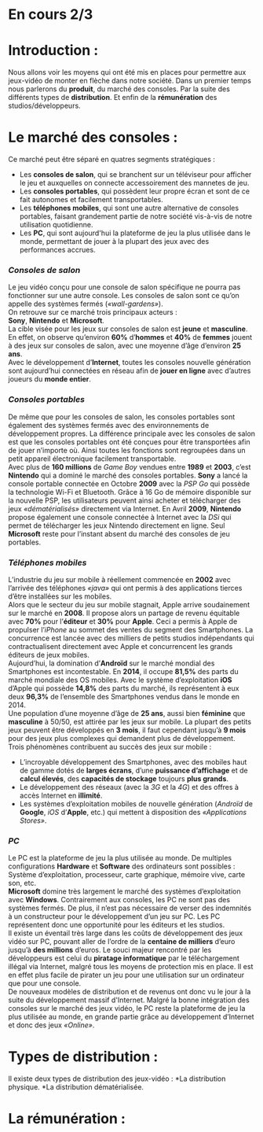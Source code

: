 # En cours 2/3 #

# **Introduction :**

Nous allons voir les moyens qui ont été mis en places pour permettre aux jeux-vidéo de monter en flèche dans notre société.
Dans un premier temps nous parlerons du **produit**, du marché des consoles. Par la suite des différents types de **distribution**. Et enfin de la **rémunération** des studios/développeurs.


# **Le marché des consoles :**

Ce marché peut être séparé en quatres segments stratégiques :  
* Les **consoles de salon**, qui se branchent sur un téléviseur pour afficher le jeu et auxquelles on connecte accessoirement des mannetes de jeu.
* Les **consoles portables**, qui possèdent leur propre écran et sont de ce fait autonomes et facilement transportables.
* Les **téléphones mobiles**, qui sont une autre alternative de consoles portables, faisant grandement partie de notre société vis-à-vis de notre utilisation quotidienne.
* Les **PC**, qui sont aujourd'hui la plateforme de jeu la plus utilisée dans le monde, permettant de jouer à la plupart des jeux avec des performances accrues.


### **_Consoles de salon_**

Le jeu vidéo conçu pour une console de salon spécifique ne pourra pas fonctionner sur une autre console. Les consoles de salon sont ce qu’on appelle des systèmes fermés (*«wall-gardens»*).  
On retrouve sur ce marché trois principaux acteurs :  
**Sony**, **Nintendo** et **Microsoft**.  
La cible visée pour les jeux sur consoles de salon est **jeune** et **masculine**. En effet, on observe qu’environ **60%** d’**hommes** et **40%** de **femmes** jouent à des jeux sur consoles de salon, avec une moyenne d’âge d’environ **25 ans**.  
Avec le développement d’**Internet**, toutes les consoles nouvelle génération sont aujourd’hui connectées en réseau afin de **jouer en ligne** avec d’autres joueurs du **monde entier**.

### **_Consoles portables_**

De même que pour les consoles de salon, les consoles portables sont également des systèmes fermés avec des environnements de développement propres. La différence principale avec les consoles de salon est que les consoles portables ont été conçues pour être transportées afin de jouer n’importe où. Ainsi toutes les fonctions sont regroupées dans un petit appareil électronique facilement transportable.  
Avec plus de **160 millions** de *Game Boy* vendues entre **1989** et **2003**, c’est **Nintendo** qui a dominé le marché des consoles portables.
**Sony** a lancé la console portable connectée en Octobre **2009** avec la *PSP Go* qui possède la technologie Wi-Fi et Bluetooth. Grâce à 16 Go de mémoire disponible sur la nouvelle PSP, les utilisateurs peuvent ainsi acheter et télécharger des jeux *«dématérialisés»* directement via Internet. En Avril **2009**, **Nintendo** propose également une console connectée à Internet avec la *DSi* qui permet de télécharger les jeux Nintendo directement en ligne. Seul **Microsoft** reste pour l’instant absent du marché des consoles de jeu portables.

### **_Téléphones mobiles_**

L’industrie du jeu sur mobile à réellement commencée en **2002** avec l’arrivée des téléphones *«java»* qui ont permis à des applications tierces d’être installées sur les mobiles.  
Alors que le secteur du jeu sur mobile stagnait, Apple arrive soudainement sur le marché en **2008**. Il propose alors un partage de revenu équitable avec **70%** pour l’**éditeur** et **30%** pour **Apple**. Ceci a permis à Apple de propulser l’*iPhone* au sommet des ventes du segment des Smartphones. La concurrence est lancée avec des milliers de petits studios indépendants qui contractualisent directement avec Apple et concurrencent les grands éditeurs de jeux mobiles.  
Aujourd’hui, la domination d’**Androïd** sur le marché mondial des Smartphones est incontestable. En **2014**, il occupe **81,5%** des parts du marché mondiale des OS mobiles. Avec le système d’exploitation **iOS** d’Apple qui possède **14,8%** des parts du marché, ils représentent à eux deux **96,3%** de l’ensemble des Smartphones vendus dans le monde en 2014.  
Une population d’une moyenne d’âge de **25 ans**, aussi bien **féminine** que **masculine** à 50/50, est attirée par les jeux sur mobile.
La plupart des petits jeux peuvent être développés en **3 mois**, il faut cependant jusqu’à **9 mois** pour des jeux plus complexes qui demandent plus de développement.  
Trois phénomènes contribuent au succès des jeux sur mobile :
* L’incroyable développement des Smartphones, avec des mobiles haut de gamme dotés de **larges écrans**, d’une **puissance d’affichage** et de **calcul élevés**, des **capacités de stockage** toujours **plus grands**.
* Le développement des réseaux (avec la *3G* et la *4G*) et des offres à accès Internet en **illimité**.
* Les systèmes d’exploitation mobiles de nouvelle génération (*Androïd* de **Google**, *iOS* d’**Apple**, etc.) qui mettent à disposition des *«Applications Stores»*.

### **_PC_**

Le PC est la plateforme de jeu la plus utilisée au monde. De multiples configurations **Hardware** et **Software** des ordinateurs sont possibles :  
Système d’exploitation, processeur, carte graphique, mémoire vive, carte son, etc.  
**Microsoft** domine très largement le marché des systèmes d’exploitation avec **Windows**. Contrairement aux consoles, les PC ne sont pas des systèmes fermés. De plus, il n’est pas nécessaire de verser des indemnités à un constructeur pour le développement d’un jeu sur PC. Les PC représentent donc une opportunité pour les éditeurs et les studios.  
Il existe un éventail très large dans les coûts de développement des jeux vidéo sur PC, pouvant aller de l’ordre de la **centaine de milliers** d’euro jusqu’à **des millions** d’euros. Le souci majeur rencontré par les développeurs est celui du **piratage informatique** par le téléchargement illégal via Internet, malgré tous les moyens de protection mis en place. Il est en effet plus facile de pirater un jeu pour une utilisation sur un ordinateur que pour une console.  
De nouveaux modèles de distribution et de revenus ont donc vu le jour à la suite du développement massif d'Internet. Malgré la bonne intégration des consoles sur le marché des jeux vidéo, le PC reste la plateforme de jeu la plus utilisée au monde, en grande partie grâce au développement d’Internet et donc des jeux *«Online»*.


# **Types de distribution :**

Il existe deux types de distribution des jeux-vidéo :
*La distribution physique.
*La distribution dématérialisée.


# **La rémunération :**